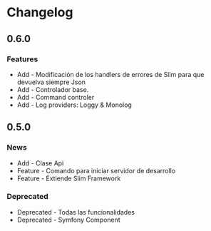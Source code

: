 Changelog
=========

0.6.0
-----

### Features

* Add - Modificación de los handlers de errores de Slim para que devuelva siempre Json
* Add - Controlador base.
* Add - Command controler
* Add - Log providers: Loggy & Monolog

0.5.0
-----

### News

* Add - Clase Api 
* Feature - Comando para iniciar servidor de desarrollo
* Feature - Extiende Slim Framework

### Deprecated

* Deprecated - Todas las funcionalidades
* Deprecated - Symfony Component
